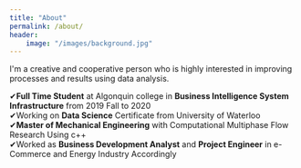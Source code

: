 ```yaml
---
title: "About"
permalink: /about/
header:
    image: "/images/background.jpg"
---
```


I'm a creative and cooperative person who is highly interested in improving processes and results using data analysis.

&#10004;**Full Time Student** at Algonquin college in **Business Intelligence System Infrastructure** from 2019 Fall to 2020<br>
&#10004;Working on **Data Science** Certificate from University of Waterloo <br>
&#10004;**Master of Mechanical Engineering** with Computational Multiphase Flow Research Using c++ <br>
&#10004;Worked as **Business Development Analyst** and **Project Engineer** in e-Commerce and Energy Industry Accordingly